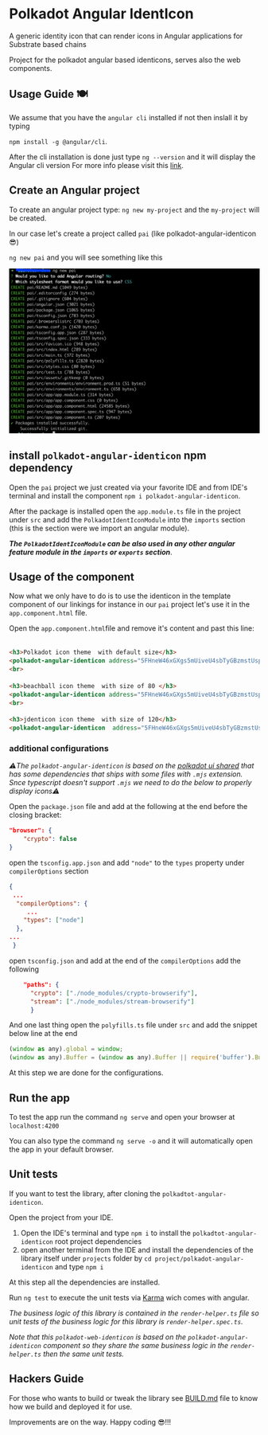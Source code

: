 # Polkadot Angular IdentIcon

A generic identity icon that can render icons in Angular applications for Substrate based chains

Project for the polkadot angular based identicons, serves also the web components.

## Usage Guide 🍽 

We assume that you have the `angular cli` installed if not then inslall it by typing

`npm install -g @angular/cli`.

After the cli installation is done just type `ng --version` and it will display the Angular cli version
For more info please visit this [link](https://angular.io/cli).

## Create an Angular project

To create an angular project type: `ng new my-project` and the `my-project` will be created.

In our case let's create a project called `pai` (like polkadot-angular-identicon 😎)

`ng new pai` and you will see something like this 

![angular project creation](documentation/assets/create-ng-prj.png)

## install `polkadot-angular-identicon` npm dependency

Open the `pai` project we just created via your favorite IDE and from IDE's terminal and install the component
 `npm i polkadot-angular-identicon`.

After the package is installed open the `app.module.ts` file in the project under `src`  and add the `PolkadotIdentIconModule` into the `imports` section (this is the section were we import an angular module).

***The `PolkadotIdentIconModule` can be also used in any other  angular feature module in the `imports` or `exports` section***.

## Usage of the component

Now what we only have to do is to use the identicon in the template component of our linkings for instance in our `pai` project let's use it in the `app.component.html` file.

Open the `app.component.html`file and remove it's content and past this line:

```html

<h3>Polkadot icon theme  with default size</h3>
<polkadot-angular-identicon address="5FHneW46xGXgs5mUiveU4sbTyGBzmstUspZC92UhjJM694ty" theme="polkadot"></polkadot-angular-identicon>
<br>

<h3>beachball icon theme  with size of 80 </h3>
<polkadot-angular-identicon address="5FHneW46xGXgs5mUiveU4sbTyGBzmstUspZC92UhjJM694ty" theme="beachball" [size]="80"></polkadot-angular-identicon>
<br>

<h3>jdenticon icon theme  with size of 120</h3>
<polkadot-angular-identicon  address="5FHneW46xGXgs5mUiveU4sbTyGBzmstUspZC92UhjJM694ty" theme="jdenticon" [size]="120"></polkadot-angular-identicon>
```

### additional configurations
*⚠️The `polkadot-angular-identicon` is based on the [polkadot ui shared](https://github.com/polkadot-js/ui/tree/master/packages/ui-shared) that has some dependencies that ships with some files with `.mjs` extension.
Snce typescript doesn't support `.mjs` we need to do the below to properly display icons⚠️*


Open the `package.json` file and add at the following at the end before the closing bracket:

```json
"browser": {
    "crypto": false
}
```

open the `tsconfig.app.json` and add `"node"` to the `types` property under `compilerOptions` section

```json
{
 ...
  "compilerOptions": {
     ...
    "types": ["node"]
  },
...
 }
```

open `tsconfig.json` and add at the end of the `compilerOptions` add the following

```json
    "paths": {
      "crypto": ["./node_modules/crypto-browserify"],
      "stream": ["./node_modules/stream-browserify"]
      }
```

And one last thing open the `polyfills.ts` file under `src` and add the snippet below line at the end

```javascript
(window as any).global = window;
(window as any).Buffer = (window as any).Buffer || require('buffer').Buffer;
```
At this step we are done for the configurations.

## Run the app
To test the app run the command `ng serve` and open your browser at `localhost:4200`

You can also type the command `ng serve -o` and it will automatically open the app in your default browser.

## Unit tests

If you want to test the library, after cloning the `polkadtot-angular-identicon`.

Open the project from your IDE.

1) Open the IDE's terminal and type `npm i` to install the `polkadtot-angular-identicon` root project dependencies 
2) open another terminal from the IDE and install the dependencies of the library itself under `projects` folder by `cd project/polkadot-angular-identicon` and type `npm i`

At this step all the dependencies are installed.

Run `ng test` to execute the unit tests via [Karma](https://karma-runner.github.io) wich comes with angular.

*The business logic of this library is contained in the `render-helper.ts` file so unit tests of the business logic for this library is `render-helper.spec.ts`.*


*Note that this `polkadot-web-identicon` is based on the `polkadot-angular-identicon` component so they share the same business logic in the `render-helper.ts` then the same unit tests.*

## Hackers Guide

For those who wants to build or tweak the library see [BUILD.md](BUILD.md) file to know how we build and deployed it for use.


Improvements are on the way.
Happy coding 😎!!!
